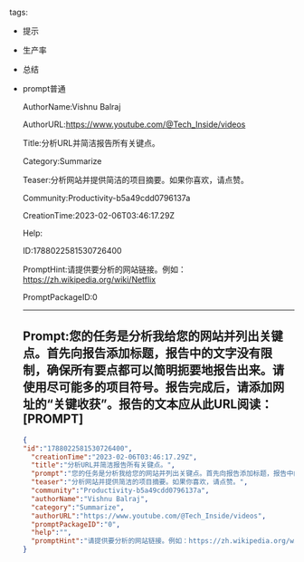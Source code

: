   tags: 
- 提示
- 生产率
- 总结
- prompt普通

  AuthorName:Vishnu Balraj

  AuthorURL:https://www.youtube.com/@Tech_Inside/videos

  Title:分析URL并简洁报告所有关键点。

  Category:Summarize

  Teaser:分析网站并提供简洁的项目摘要。如果你喜欢，请点赞。

  Community:Productivity-b5a49cdd0796137a

  CreationTime:2023-02-06T03:46:17.29Z

  Help:

  ID:1788022581530726400

  PromptHint:请提供要分析的网站链接。例如：https://zh.wikipedia.org/wiki/Netflix

  PromptPackageID:0

  ---

  ## Prompt:您的任务是分析我给您的网站并列出关键点。首先向报告添加标题，报告中的文字没有限制，确保所有要点都可以简明扼要地报告出来。请使用尽可能多的项目符号。报告完成后，请添加网址的“关键收获”。报告的文本应从此URL阅读：[PROMPT]

  ```json
  {
  "id":"1788022581530726400",
    "creationTime":"2023-02-06T03:46:17.29Z",
    "title":"分析URL并简洁报告所有关键点。",
    "prompt":"您的任务是分析我给您的网站并列出关键点。首先向报告添加标题，报告中的文字没有限制，确保所有要点都可以简明扼要地报告出来。请使用尽可能多的项目符号。报告完成后，请添加网址的“关键收获”。报告的文本应从此URL阅读：[PROMPT]",
    "teaser":"分析网站并提供简洁的项目摘要。如果你喜欢，请点赞。",
    "community":"Productivity-b5a49cdd0796137a",
    "authorName":"Vishnu Balraj",
    "category":"Summarize",
    "authorURL":"https://www.youtube.com/@Tech_Inside/videos",
    "promptPackageID":"0",
    "help":"",
    "promptHint":"请提供要分析的网站链接。例如：https://zh.wikipedia.org/wiki/Netflix"
  }
  ```
